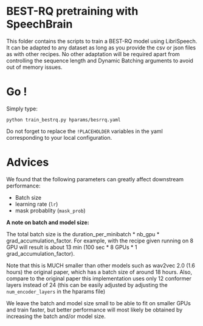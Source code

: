 # BEST-RQ pretraining with SpeechBrain

This folder contains the scripts to train a BEST-RQ model using LibriSpeech. It can be adapted to any dataset as long as you provide the csv or json files as with other recipes. No other adaptation will be required apart from controlling the sequence length and Dynamic Batching arguments to avoid out of memory issues.

# Go !
Simply type:
```shell
python train_bestrq.py hparams/besrrq.yaml
```

Do not forget to replace the `!PLACEHOLDER` variables in the yaml corresponding to your local configuration.


# Advices
We found that the following parameters can greatly affect downstream performance:
- Batch size 
- learning rate (`lr`) 
- mask probablity (`mask_prob`) 


**A note on batch and model size:**

The total batch size is the duration_per_minibatch * nb_gpu * grad_accumulation_factor. 
For example, with the recipe given running on 8 GPU will result is about 13 min (100 sec * 8 GPUs * 1 grad_accumulation_factor).

Note that this is MUCH smaller than other models such as wav2vec 2.0 (1.6 hours) the original paper, which has a batch size of around 18 hours. Also, compare to the original paper this implementation uses only 12 conformer layers instead of 24 (this can be easily adjusted by adjusting the `num_encoder_layers` in the hparams file)

We leave the batch and model size small to be able to fit on smaller GPUs and train faster, but better performance will most likely be obtained by increasing the batch and/or model size. 